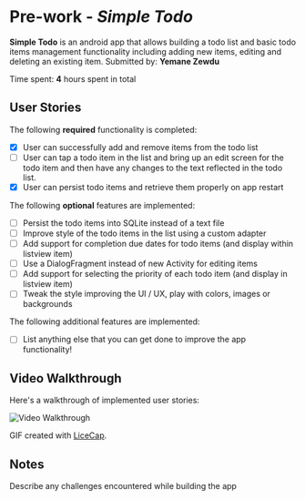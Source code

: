 # Pre-work - *Simple Todo*
**Simple Todo** is an android app that allows building a todo list and basic todo items management functionality including adding new items, editing and deleting an existing item.
Submitted by: **Yemane Zewdu**

Time spent: **4** hours spent in total

## User Stories
The following **required** functionality is completed:

* [x] User can successfully add and remove items from the todo list
* [ ] User can tap a todo item in the list and bring up an edit screen for the todo item and then have any changes to the text reflected in the todo list.
* [x] User can persist todo items and retrieve them properly on app restart

The following **optional** features are implemented:

* [ ] Persist the todo items into SQLite instead of a text file
* [ ] Improve style of the todo items in the list using a custom adapter
* [ ] Add support for completion due dates for todo items (and display within listview item)
* [ ] Use a DialogFragment instead of new Activity for editing items
* [ ] Add support for selecting the priority of each todo item (and display in listview item)
* [ ] Tweak the style improving the UI / UX, play with colors, images or backgrounds

The following additional features are implemented:

* [ ] List anything else that you can get done to improve the app functionality!

## Video Walkthrough
Here's a walkthrough of implemented user stories:

 <img src='walkthough.gif' title='Video Walkthrough' width='' alt='Video Walkthrough'/>
 
 GIF created with [LiceCap](http://www.cockos.com/licecap/).

## Notes
 
 Describe any challenges encountered while building the app
